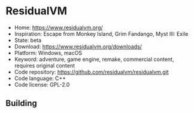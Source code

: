 # ResidualVM

- Home: https://www.residualvm.org/
- Inspiration: Escape from Monkey Island, Grim Fandango, Myst III: Exile
- State: beta
- Download: https://www.residualvm.org/downloads/
- Platform: Windows, macOS
- Keyword: adventure, game engine, remake, commercial content, requires original content
- Code repository: https://github.com/residualvm/residualvm.git
- Code language: C++
- Code license: GPL-2.0

## Building
